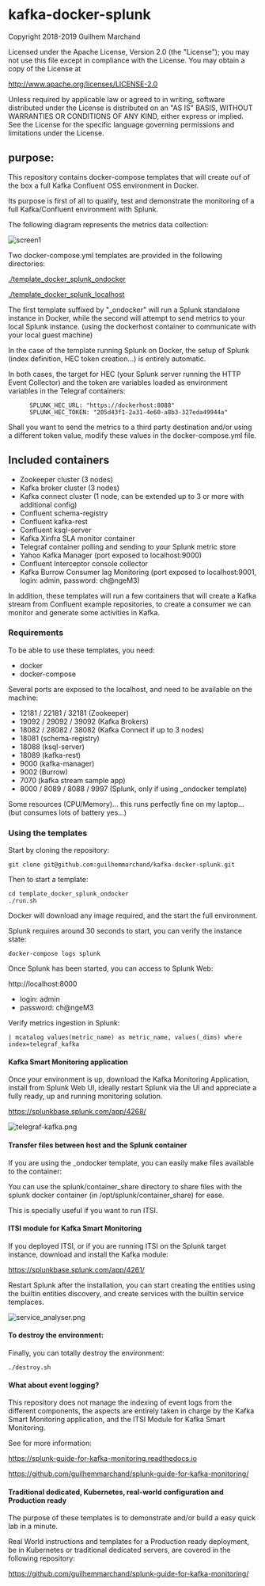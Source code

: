 # kafka-docker-splunk

Copyright 2018-2019 Guilhem Marchand

Licensed under the Apache License, Version 2.0 (the "License");
you may not use this file except in compliance with the License.
You may obtain a copy of the License at

http://www.apache.org/licenses/LICENSE-2.0

Unless required by applicable law or agreed to in writing, software
distributed under the License is distributed on an "AS IS" BASIS,
WITHOUT WARRANTIES OR CONDITIONS OF ANY KIND, either express or implied.
See the License for the specific language governing permissions and
limitations under the License.

## purpose:

This repository contains docker-compose templates that will create ouf of the box a full Kafka Confluent OSS environment in Docker.

Its purpose is first of all to qualify, test and demonstrate the monitoring of a full Kafka/Confluent environment with Splunk.

The following diagram represents the metrics data collection:

![screen1](./img/overview_diagram.png)

Two docker-compose.yml templates are provided in the following directories:

[./template_docker_splunk_ondocker](./template_docker_splunk_ondocker/)

[./template_docker_splunk_localhost](./template_docker_splunk_localhost/)

The first template suffixed by "_ondocker" will run a Splunk standalone instance in Docker, while the second will attempt to send metrics to your local Splunk instance. (using the dockerhost container to communicate with your local guest machine)

In the case of the template running Splunk on Docker, the setup of Splunk (index definition, HEC token creation...) is entirely automatic.

In both cases, the target for HEC (your Splunk server running the HTTP Event Collector) and the token are variables loaded as environment variables in the Telegraf containers:

```
      SPLUNK_HEC_URL: "https://dockerhost:8088"
      SPLUNK_HEC_TOKEN: "205d43f1-2a31-4e60-a8b3-327eda49944a"
```

Shall you want to send the metrics to a third party destination and/or using a different token value, modify these values in the docker-compose.yml file.

## Included containers

- Zookeeper cluster (3 nodes)
- Kafka broker cluster (3 nodes)
- Kafka connect cluster (1 node, can be extended up to 3 or more with additional config)
- Confluent schema-registry
- Confluent kafka-rest
- Confluent ksql-server
- Kafka Xinfra SLA monitor container
- Telegraf container polling and sending to your Splunk metric store
- Yahoo Kafka Manager (port exposed to localhost:9000)
- Confluent Interceptor console collector
- Kafka Burrow Consumer lag Monitoring (port exposed to localhost:9001, login: admin, password: ch@ngeM3)

In addition, these templates will run a few containers that will create a Kafka stream from Confluent example repositories, to create a consumer we can monitor and generate some activities in Kafka.

### Requirements

To be able to use these templates, you need:

- docker
- docker-compose

Several ports are exposed to the localhost, and need to be available on the machine:

- 12181 / 22181 / 32181 (Zookeeper)
- 19092 / 29092 / 39092 (Kafka Brokers)
- 18082 / 28082 / 38082 (Kafka Connect if up to 3 nodes)
- 18081 (schema-registry)
- 18088 (ksql-server)
- 18089 (kafka-rest)
- 9000 (kafka-manager)
- 9002 (Burrow)
- 7070 (kafka stream sample app)
- 8000 / 8089 / 8088 / 9997 (Splunk, only if using _ondocker template)

Some resources (CPU/Memory)... this runs perfectly fine on my laptop... (but consumes lots of battery yes...)

### Using the templates

Start by cloning the repository:

```
git clone git@github.com:guilhemmarchand/kafka-docker-splunk.git
```

Then to start a template:

```
cd template_docker_splunk_ondocker
./run.sh
```

Docker will download any image required, and the start the full environment.

Splunk requires around 30 seconds to start, you can verify the instance state:

```
docker-compose logs splunk
```

Once Splunk has been started, you can access to Splunk Web:

http://localhost:8000

- login: admin
- password: ch@ngeM3

Verify metrics ingestion in Splunk:

```
| mcatalog values(metric_name) as metric_name, values(_dims) where index=telegraf_kafka
```

#### Kafka Smart Monitoring application

Once your environment is up, download the Kafka Monitoring Application, install from Splunk Web UI, ideally restart Splunk via the UI and appreciate a fully ready, up and running monitoring solution.

https://splunkbase.splunk.com/app/4268/

![telegraf-kafka.png](./img/telegraf-kafka.png)

#### Transfer files between host and the Splunk container

If you are using the _ondocker template, you can easily make files available to the container:

You can use the splunk/container_share directory to share files with the splunk docker container (in /opt/splunk/container_share) for ease.

This is specially useful if you want to run ITSI.

#### ITSI module for Kafka Smart Monitoring

If you deployed ITSI, or if you are running ITSI on the Splunk target instance, download and install the Kafka module:

https://splunkbase.splunk.com/app/4261/

Restart Splunk after the installation, you can start creating the entities using the builtin entities discovery, and create services with the builtin service templaces.

![service_analyser.png](./img/service_analyser.png)

#### To destroy the environment:

Finally, you can totally destroy the environment:

```
./destroy.sh
```

#### What about event logging?

This repository does not manage the indexing of event logs from the different components, the aspects are entirely taken in charge by the Kafka Smart Monitoring application, and the ITSI Module for Kafka Smart Monitoring.

See for more information:

https://splunk-guide-for-kafka-monitoring.readthedocs.io

https://github.com/guilhemmarchand/splunk-guide-for-kafka-monitoring/

#### Traditional dedicated, Kubernetes, real-world configuration and Production ready

The purpose of these templates is to demonstrate and/or build a easy quick lab in a minute.

Real World instructions and templates for a Production ready deployment, be in Kubernetes or traditional dedicated servers, are covered in the following repository:

https://github.com/guilhemmarchand/splunk-guide-for-kafka-monitoring/
